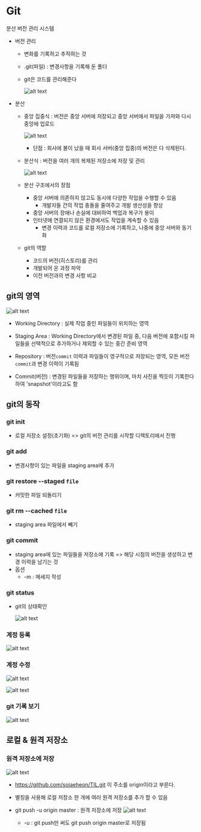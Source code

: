 # Git
분산 버전 관리 시스템

- 버전 관리
  - 변화를 기록하고 추적하는 것
  - .git(파일) : 변경사항을 기록해 둔 폴더
  - git은 코드를 관리해준다

    ![alt text](assets/image.png)
    
- 분산
  - 중앙 집중식 : 버전은 중앙 서버에 저장되고 중앙 서버에서 파일을 가져와 다시 중앙에 업로드
  
    ![alt text](assets/image-1.png)
  
    - 단점 : 회사에 불이 났을 때 회사 서버(중앙 집중)의 버전은 다 삭제된다. 

  - 분산식 : 버전을 여러 개의 복제된 저장소에 저장 및 관리
  
    ![alt text](assets/image-2.png)
  
  - 분산 구조에서의 장점
    - 중앙 서버에 의존하지 않고도 동시에 다양한 작업을 수행할 수 있음
      - 개발자들 간의 작업 충돌을 줄여주고 개발 생산성을 향상
    - 중앙 서버의 장애나 손실에 대비하여 백업과 복구가 용이
    - 인터넷에 연결되지 않은 환경에서도 작업을 계속할 수 있음
      - 변경 이력과 코드를 로컬 저장소에 기록하고, 나중에 중앙 서버와 동기화
  
  - git의 역할
    - 코드의 버전(히스토리)를 관리
    - 개발되어 온 과정 파악
    - 이전 버전과의 변경 사항 비교

## git의 영역
![alt text](assets/image-3.png)
- Working Directory : 실제 작업 중인 파일들이 위치하는 영역

- Staging Area : Working Directory에서 변경된 파일 중, 다음 버전에 포함시킬 파일들을 선택적으로 추가하거나 제외할 수 있는 중간 준비 영역
- Repository : 버전`commit` 이력과 파일들이 영구적으로 저장되는 영역, 모든 버전`commit`과 변경 이력이 기록됨
- Commit(버전) : 변경된 파일들을 저장하는 행위이며, 마치 사진을 찍듯이 기록한다 하여 'snapshot'이라고도 함


## git의 동작
### git init
- 로컬 저장소 설정(초기화)
=> git의 버전 관리를 시작할 디렉토리에서 진행
### git add
- 변경사항이 있는 파일을 staging area에 추가
### git restore --staged `file`
- 커밋한 파일 되돌리기
### git rm --cached `file`
- staging area 파일에서 빼기
### git commit
- staging area에 있는 파일들을 저장소에 기록
=> 해당 시점의 버전을 생성하고 변경 이력을 남기는 것
- 옵션
  - -m : 메세지 작성

### git status
- git의 상태확인

  ![alt text](assets/image-4.png)

### 계정 등록
  ![alt text](assets/image-6.png)

### 계정 수정
  ![alt text](assets/image-7.png)

  ![alt text](assets/image-9.png)

### git 기록 보기
  ![alt text](assets/image-8.png)


## 로컬 & 원격 저장소
### 원격 저장소에 저장

  ![alt text](assets/image-10.png)

  - https://github.com/sojaeheon/TIL.git 이 주소를 origin이라고 부른다.
  - 별칭을 사용해 로컬 저장소 한 개에 여러 원격 저장소를 추가 할 수 있음

  - git push -u origin master : 원격 저장소에 저장
    ![alt text](assets/image-11.png)
    - -u : git push만 써도 git push origin master로 저장됨